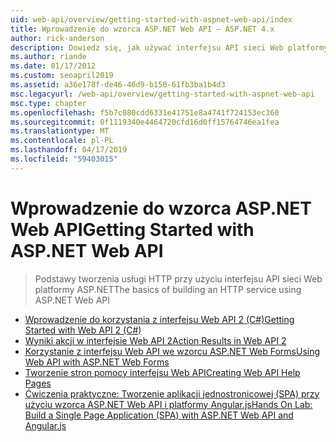 ```yaml
---
uid: web-api/overview/getting-started-with-aspnet-web-api/index
title: Wprowadzenie do wzorca ASP.NET Web API — ASP.NET 4.x
author: rick-anderson
description: Dowiedz się, jak używać interfejsu API sieci Web platformy ASP.NET na platformie ASP.NET 4.x na szybkie tworzenie usług HTTP, docierających do szerokiej gamy klientów.
ms.author: riande
ms.date: 01/17/2012
ms.custom: seoapril2019
ms.assetid: a36e178f-de46-46d9-b150-61fb3ba1b4d3
msc.legacyurl: /web-api/overview/getting-started-with-aspnet-web-api
msc.type: chapter
ms.openlocfilehash: f5b7c080cdd6331e41751e8a4741f724153ec360
ms.sourcegitcommit: 0f1119340e4464720cfd16d0ff15764746ea1fea
ms.translationtype: MT
ms.contentlocale: pl-PL
ms.lasthandoff: 04/17/2019
ms.locfileid: "59403015"
---
```

# <a name="getting-started-with-aspnet-web-api"></a><span data-ttu-id="5ea42-103">Wprowadzenie do wzorca ASP.NET Web API</span><span class="sxs-lookup"><span data-stu-id="5ea42-103">Getting Started with ASP.NET Web API</span></span>

> <span data-ttu-id="5ea42-104">Podstawy tworzenia usługi HTTP przy użyciu interfejsu API sieci Web platformy ASP.NET</span><span class="sxs-lookup"><span data-stu-id="5ea42-104">The basics of building an HTTP service using ASP.NET Web API</span></span>


- [<span data-ttu-id="5ea42-105">Wprowadzenie do korzystania z interfejsu Web API 2 (C#)</span><span class="sxs-lookup"><span data-stu-id="5ea42-105">Getting Started with Web API 2 (C#)</span></span>](tutorial-your-first-web-api.md)
- [<span data-ttu-id="5ea42-106">Wyniki akcji w interfejsie Web API 2</span><span class="sxs-lookup"><span data-stu-id="5ea42-106">Action Results in Web API 2</span></span>](action-results.md)
- [<span data-ttu-id="5ea42-107">Korzystanie z interfejsu Web API we wzorcu ASP.NET Web Forms</span><span class="sxs-lookup"><span data-stu-id="5ea42-107">Using Web API with ASP.NET Web Forms</span></span>](using-web-api-with-aspnet-web-forms.md)
- [<span data-ttu-id="5ea42-108">Tworzenie stron pomocy interfejsu Web API</span><span class="sxs-lookup"><span data-stu-id="5ea42-108">Creating Web API Help Pages</span></span>](creating-api-help-pages.md)
- [<span data-ttu-id="5ea42-109">Ćwiczenia praktyczne: Tworzenie aplikacji jednostronicowej (SPA) przy użyciu wzorca ASP.NET Web API i platformy Angular.js</span><span class="sxs-lookup"><span data-stu-id="5ea42-109">Hands On Lab: Build a Single Page Application (SPA) with ASP.NET Web API and Angular.js</span></span>](build-a-single-page-application-spa-with-aspnet-web-api-and-angularjs.md)

